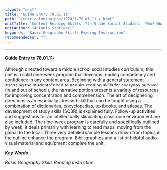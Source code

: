 ```yaml
---
layout: "unit"
title: "Guide Entry 78.01.11"
path: "/curriculum/guides/1978/1/78.01.11.x.html"
unitTitle: "Content Reading Skills (7th Grade Social Studies)  Who? What? Where? Why? How? So What?"
unitAuthor: "Antonia Storlazzi"
keywords: "Basic Geography Skills Reading Instruction"
recommendedFor: ""
---
```

<body>
<hr/>
<h4>
Guide Entry to 78.01.11:
</h4>
Although directed toward a middle school social studies curriculum, this unit is a solid nine-week program that develops reading competency and confidence in any content area. Beginning with a general statement stressing the students’ need to acquire reading skills for everyday survival (in and out of school), the narrative portion presents a variety of resources for improving concentration and comprehension. The art of deciphering directions is an especially stressed skill that can be taught using a combination of dictionaries, encyclopedias, textbooks, and atlases. The development of study skills (SQ3R) is explained fully. Follow-up activities and suggestions for an intellectually stimulating classroom environment are also included. The nine-week program is carefully and specifically outlined by week; it deals primarily with learning to read maps, moving from the global to the local. Three very detailed sample lessons drawn from topics in the outline enhance the program. Bibliographies and a list of helpful audio-visual material and equipment complete the unit.
<p>
<b>
<i>
Key Words
</i>
</b>
<br/>
</p>
<p>
<i>
Basic Geography Skills Reading Instruction
</i>
</p>
</body>